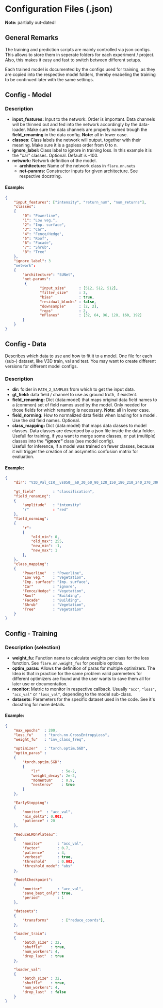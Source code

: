 
# Configuration Files (.json)

**Note:** partially out-dated!


## General Remarks
The training and prediction scripts are mainly controlled via json configs.
This allows to store them in seperate folders for each experiment / project. 
Also, this makes it easy and fast to switch between different setups. 

Each trained model is documented by the configs used for training, as they are 
copied into the respective model folders, thereby enabeling the training to be
continued later with the same settings.



## Config - Model

### Description
- **input_features:** Input to the network. Order is important. Data channels
  will be thinned out and fed into the network accordingly by the data-loader.
  Make sure the data channels are properly named trough the **field_renaming** 
  in the data config. **Note:** all in lower case.
- **classes:** Class labels the network will output, together with their
  meaning. Make sure it is a gapless order from 0 to n.  
- **ignore_label:** Class label to ignore in training loss. In this example it 
  is the "car" classes. Optional. Default is -100.
- **network:** Network definition of the model.
    - **architecture:** Name of the network class in `flare.nn.nets`
    - **net-params:** Constructor inputs for given architecture. See respective
      docstring.
    
#### Example:
``` json
{
    "input_features": ["intensity", "return_num", "num_returns"],
    "classes":
    {
        "0": "Powerline", 
        "1": "Low veg.",
        "2": "Imp. surface",
        "3": "Car",
        "4": "Fence/Hedge",
        "5": "Roof",
        "6": "Facade", 
        "7": "Shrub",
        "8": "Tree"
    },
	"ignore_label": 3
    "network":
    {
        "architecture": "SUNet",
        "net-params":
         {
                "input_size"      : [512, 512, 512],
                "filter_size"     : 3,
                "bias"            : true,
                "residual_blocks" : false,
                "downsample"      : [2, 2],
                "reps"            : 2,
                "nPlanes"         : [32, 64, 96, 128, 160, 192]
        }
    }
}
```



## Config - Data
Describes which data to use and how to fit it to a model. One file for each 
(sub-) dataset, like V3D train, val and test. You may want to create different
versions for different model configs.

### Description
- **dir:** folder in `PATH_2_SAMPLES` from which to get the input data.
- **gt_field:** data field / channel to use as ground truth, if existent.
- **field_renaming:** Dict (data:model) that maps original data field names 
  to a (common) set of field names used by the model. Only needed for those 
  fields for which renaming is necessary. **Note:** all in lower case.
- **field_norming:** How to normalized data fields when loading for a model.
  Use the old field names.  Optional.
- **class_mapping:** Dict (data:model) that maps data classes to model classes.
  Data classes are descriped by a json file inside the data folder.   
  Usefull for training, if you want to merge some classes, or put (multiple) 
  classes into the ***"ignore"*** class (see model config).  
  Usefull for inference, if a model was trained on fewer classes, because it 
  will trigger the creation of an assymetric confusion matrix for evaluation.

#### Example:
``` json
{
    "dir": "V3D_Val_CIR__vs050__a0_30_60_90_120_150_180_210_240_270_300_330__32x32__o00_00",
    
    "gt_field"        : "classification",
    "field_renaming": 
    {
        "amplitude"   : "intensity"
        "r"           : "red"
    },
	"field_norming":
    {
        "r":
        {
            "old_min": 0,
            "old_max": 255,
            "new_min": -1,
            "new_max": 1
        },
    },
    "class_mapping":
    {
        "Powerline"   : "Powerline", 
        "Low veg."    : "Vegetation",
        "Imp. surface": "Imp. surface",
        "Car"         : "ignore", 
        "Fence/Hedge" : "Vegetation", 
        "Roof"        : "Building",
        "Facade"      : "Building", 
        "Shrub"       : "Vegetation",       
        "Tree"        : "Vegetation"
    }
}
```



## Config - Training

### Description (selection)
- **weight_fu:** Function name to calculate weights per class for the loss 
  function. See `flare.nn.weight_fus` for possible options.
- **optim_paras:** Allows the definition of paras for multiple optimizers. The
  Idea is that in practice for the same problem valid paremeters for different 
  optimizers are found and the user wants to save them all for later use or 
  documentation.
- **monitor:** Metric to monitor in respective callback. Usually `"acc"`, 
  `"loss"`, `"acc_val"` or `"loss_val"`, depending to the model sub-class.
- **datasets:** Parameters for the specific dataset used in the code. See it's
  docstring for more details.

#### Example:
``` json
{
    "max_epochs"  : 200,
    "loss_fu"     : "torch.nn.CrossEntropyLoss",
    "weight_fu"   : "inv_class_freq",
    
    "optimizer"   : "torch.optim.SGD",
    "optim_paras" : 
    {
        "torch.optim.SGD":
        {
            "lr"          : 5e-2,
            "weight_decay": 2e-2,
            "momentum"    : 0.9,
            "nesterov"    : true
        }
    },
    
    "EarlyStopping": 
    {
        "monitor"  : "acc_val",
        "min_delta": 0.002,
        "patience" : 20
    },
    
    "ReduceLROnPlateau": 
    {
        "monitor"       : "acc_val",
        "factor"        : 0.7,
        "patience"      : 4,
        "verbose"       : true,
        "threshold"     : 0.002,
        "threshold_mode": "abs"
    },
    
    "ModelCheckpoint": 
    {
        "monitor"       : "acc_val",
        "save_best_only": true,
        "period"        : 1
    },

    "datasets":
    {
        "transforms"      : ["reduce_coords"],
    },

    "loader_train": 
    {
        "batch_size" : 32,
        "shuffle"    : true,
        "num_workers": 4,
        "drop_last"  : true
    },

    "loader_val":
    {
        "batch_size" : 32,
        "shuffle"    : true,
        "num_workers": 4,
        "drop_last"  : false
    }
}
```

